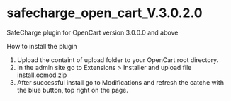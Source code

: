 # safecharge_open_cart_V.3.0.2.0
SafeCharge plugin for OpenCart version 3.0.0.0 and above

How to install the plugin
1. Upload the containt of upload folder to your OpenCart root directory.
2. In the admin site go to Extensions > Installer and upload file install.ocmod.zip
3. After successful install go to Modifications and refresh the catche with the blue button, top right on the page.
